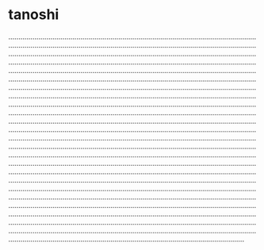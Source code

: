 # tanoshi
......................................................................................................................................................................................................................................................................................................................................................................................................................................................................................................................................................................................................................................................................................................................................................................................................................................................................................................................................................................................................................................................................................................................................................................................................................................................................................................................................................................................................................................................................................................................................................................................................................................................................................................................................................................................................................................................................................................................................................................................................................................................................................................................................................................................................................................................................................................................................................................................................................................................................................................................................................................................................................................................................................................................................................................................................................................................................................................................................................................................................................................................................................................................................................................................................................